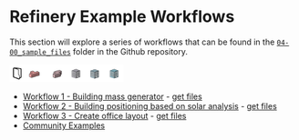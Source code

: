 # Refinery Example Workflows

This section will explore a series of workflows that can be found in the [`04-00_sample_files`](https://github.com/DynamoDS/RefineryPrimer/tree/master/07-workflows/07-00_sample_files) folder in the Github repository.

<img src="../../.gitbook/assets/sample/workflows2.png" style="width:200px;"/>

* [Workflow 1 - Building mass generator](04-01_workflow-1-building-mass-generator.md) - [get files](04-00_sample_files/workflow1) 
* [Workflow 2 - Building positioning based on solar analysis](04-02_workflow-2-building-positioning-based-on-solar-analysis.md) -  [get files](04-00_sample_files/workflow2) 
* [Workflow 3 - Create office layout](04-03_workflow-3-office-layout.md) - [get files](04-00_sample_files/workflow3) 
* [Community Examples](04-04_community-examples.md)